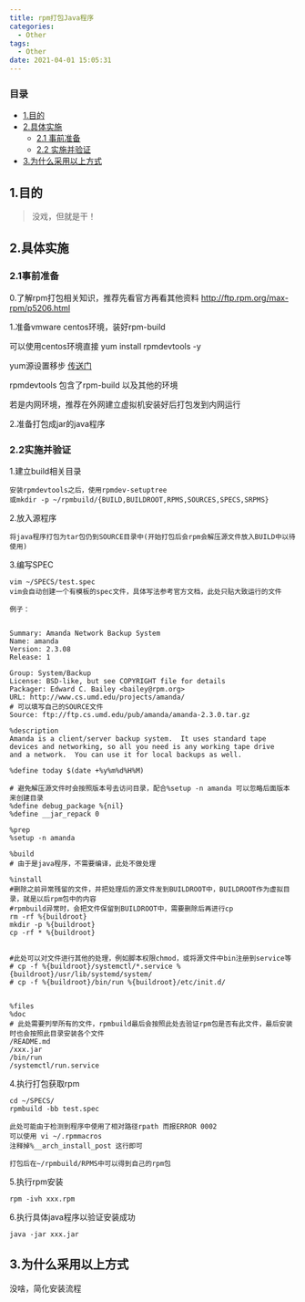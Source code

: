 ```yaml
---
title: rpm打包Java程序
categories:
  - Other
tags:
  - Other
date: 2021-04-01 15:05:31
---
```


### 目录
* [1.目的](#1-目的)
* [2.具体实施](#2-具体实施)
    * [2.1 事前准备](#2-1事前准备)
    * [2.2 实施并验证](#2-2实施并验证)
* [3.为什么采用以上方式](#3-为什么采用以上方式)



## 1.目的

> 没戏，但就是干！

## 2.具体实施


### 2.1事前准备

0.了解rpm打包相关知识，推荐先看官方再看其他资料 http://ftp.rpm.org/max-rpm/p5206.html

1.准备vmware centos环境，装好rpm-build

可以使用centos环境直接 yum install rpmdevtools -y

yum源设置移步 [传送门](https://)

rpmdevtools 包含了rpm-build 以及其他的环境

若是内网环境，推荐在外网建立虚拟机安装好后打包发到内网运行

2.准备打包成jar的java程序

### 2.2实施并验证

1.建立build相关目录

```
安装rpmdevtools之后，使用rpmdev-setuptree
或mkdir -p ~/rpmbuild/{BUILD,BUILDROOT,RPMS,SOURCES,SPECS,SRPMS}
```

2.放入源程序

```
将java程序打包为tar包仍到SOURCE目录中(开始打包后会rpm会解压源文件放入BUILD中以待使用)
```

3.编写SPEC

```
vim ~/SPECS/test.spec
vim会自动创建一个有模板的spec文件，具体写法参考官方文档，此处只贴大致运行的文件

例子：


Summary: Amanda Network Backup System
Name: amanda
Version: 2.3.08
Release: 1

Group: System/Backup
License: BSD-like, but see COPYRIGHT file for details
Packager: Edward C. Bailey <bailey@rpm.org>
URL: http://www.cs.umd.edu/projects/amanda/
# 可以填写自己的SOURCE文件
Source: ftp://ftp.cs.umd.edu/pub/amanda/amanda-2.3.0.tar.gz 

%description
Amanda is a client/server backup system.  It uses standard tape
devices and networking, so all you need is any working tape drive
and a network.  You can use it for local backups as well.

%define today $(date +%y%m%d%H%M)

# 避免解压源文件时会按照版本号去访问目录，配合%setup -n amanda 可以忽略后面版本来创建目录
%define debug_package %{nil}
%define __jar_repack 0

%prep
%setup -n amanda

%build
# 由于是java程序，不需要编译，此处不做处理

%install
#删除之前异常残留的文件，并把处理后的源文件发到BUILDROOT中，BUILDROOT作为虚拟目录，就是以后rpm包中的内容
#rpmbuild异常时，会把文件保留到BUILDROOT中，需要删除后再进行cp
rm -rf %{buildroot}
mkdir -p %{buildroot}
cp -rf * %{buildroot}


#此处可以对文件进行其他的处理，例如脚本权限chmod，或将源文件中bin注册到service等
# cp -f %{buildroot}/systemctl/*.service %{buildroot}/usr/lib/systemd/system/
# cp -f %{buildroot}/bin/run %{buildroot}/etc/init.d/


%files
%doc
# 此处需要列举所有的文件，rpmbuild最后会按照此处去验证rpm包是否有此文件，最后安装时也会按照此目录安装各个文件
/README.md
/xxx.jar
/bin/run
/systemctl/run.service

```

4.执行打包获取rpm

```
cd ~/SPECS/
rpmbuild -bb test.spec

此处可能由于检测到程序中使用了相对路径rpath 而报ERROR 0002
可以使用 vi ~/.rpmmacros
注释掉%__arch_install_post 这行即可

打包后在~/rpmbuild/RPMS中可以得到自己的rpm包
```


5.执行rpm安装

```
rpm -ivh xxx.rpm
```

6.执行具体java程序以验证安装成功

```
java -jar xxx.jar
```

## 3.为什么采用以上方式

没啥，简化安装流程


